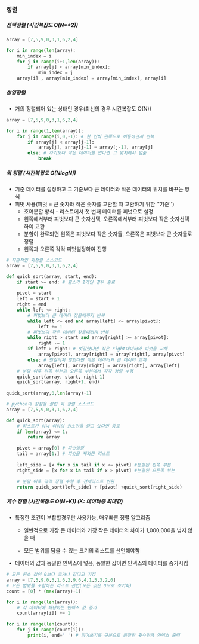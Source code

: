 ### 정렬

##### 선택정렬 (시간복잡도 O(N**2))

```python
array = [7,5,9,0,3,1,6,2,4]

for i in range(len(array):
    min_index = i
    for j in range(i+1,len(array)):
        if array[j] < array[min_index]:
            min_index = j
    array[i] , array[min_index] = array[min_index], array[i]
```



##### 삽입정렬

- 거의 정렬되어 있는 상태인 경우(최선의 경우 시간복잡도 O(N))

```python
array = [7,5,9,0,3,1,6,2,4]

for i in range(1,len(array)):
    for j in range(i,0,-1): # 한 칸씩 왼쪽으로 이동하면서 반복
        if array[j] < array[j-1]: 
            array[j], array[j-1] = array[j-1], array[j]
        else: # 자기보다 작은 데이터를 만나면 그 위치에서 멈춤
            break
```



##### 퀵 정렬 (시간복잡도 O(NlogN))

- 기준 데이터를 설정하고 그 기준보다 큰 데이터와 작은 데이터의 위치를 바꾸는 방식
- 피벗 사용(피벗 = 큰 숫자와 작은 숫자를 교환할 때 교환하기 위한 ''기준'')
  - 호어분할 방식 - 리스트에서 첫 번째 데이터를 피벗으로 설정
  - 왼쪽에서부터 피벗보다 큰 숫자선택, 오른쪽에서부터 피벗보다 작은 숫자선택하여 교환
  - 분할이 완료되면 왼쪽은 피벗보다 작은 숫자들, 오른쪽은 피벗보다 큰 숫자들로 정렬
  - 왼쪽과 오른쪽 각각 피벗설정하여 진행

```python
# 직관적인 퀵정렬 소스코드
array = [7,5,9,0,3,1,6,2,4]

def quick_sort(array, start, end):
    if start >= end: # 원소가 1개인 경우 종료
        return
    pivot = start
    left = start + 1
    right = end
    while left <= right:
        # 피벗보다 큰 데이터 찾을때까지 반복
        while left <= end and array[left] <= array[pivot]:
            left += 1
        # 피벗보다 작은 데이터 찾을때까지 반복
        while right > start and array[right] >= array[pivot]:
            right -= 1
        if left > right: # 엇갈렸다면 작은 right데이터와 피벗을 교체
            array[pivot], array[right] = array[right], array[pivot]
        else: # 엇갈리지 않았다면 작은 데이터와 큰 데이터 교체
            array[left], array[right] = array[right], array[left]
    # 분할 이후 왼쪽 부분과 오른쪽 부분에서 각각 정렬 수행
    quick_sort(array, start, right-1)
    quick_sort(array, right+1, end)
    
quick_sort(array,0,len(array)-1)
```

```python
# python의 장점을 살린 퀵 정렬 소스코드
array = [7,5,9,0,3,1,6,2,4]

def quick_sort(array):
    # 리스트가 하나 이하의 원소만을 담고 있다면 종료
    if len(array) <= 1:
        return array
    
    pivot = array[0] # 피벗설정
    tail = array[1:] # 피벗을 제외한 리스트
    
    left_side = [x for x in tail if x <= pivot] #분할된 왼쪽 부분
    right_side = [x for x in tail if x > pivot] #분할된 오른쪽 부분
    
    # 분할 이후 각각 정렬 수행 후 전체리스트 반환
    return quick_sort(left_side) + [pivot] +quick_sort(right_side)
```

##### 계수 정렬 (시간복잡도 O(N+K)) (K: 데이터중 최대값)

- 특정한 조건이 부합할경우만 사용가능, 매우빠른 정렬 알고리즘

  - 일반적으로 가장 큰 데이터와 가장 작은 데이터의 차이가 1,000,000을 넘지 않을 때

  - 모든 범위를 담을 수 있는 크기의 리스트를 선언해야함

- 데이터의 값과 동일한 인덱스에 넣음, 동일한 값이면 인덱스의 데이터를 증가시킴

```python
# 모든 원소 값이 0보다 크거나 같다고 가정
array = [7,5,9,0,3,1,6,2,9,6,4,1,5,3,2,0]
# 모든 범위를 포함하는 리스트 선언(모든 값은 0으로 초기화)
count = [0] * (max(array)+1)

for i in range(len(array)):
    # 각 데이터에 해당하는 인덱스 값 증가
    count[array[i]] += 1
    
for i in range(len(count)):
    for j in range(count[i]):
        print(i, end=' ') # 띄어쓰기를 구분으로 등장한 횟수만큼 인덱스 출력
```

